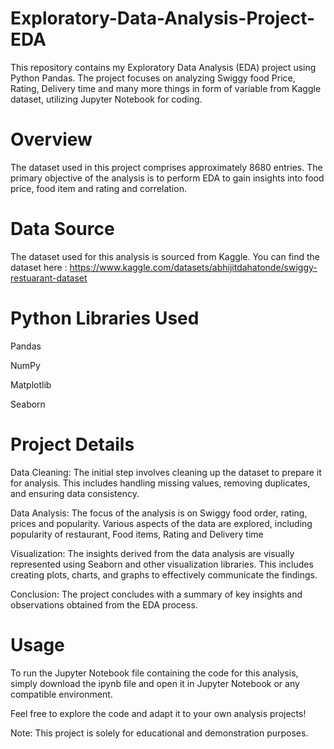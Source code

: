 # Exploratory-Data-Analysis-Project-EDA

This repository contains my Exploratory Data Analysis (EDA) project using Python Pandas. The project focuses on analyzing Swiggy food Price, Rating, Delivery time and many more things in form of variable from Kaggle dataset, utilizing Jupyter Notebook for coding.

# Overview

The dataset used in this project comprises approximately 8680 entries. The primary objective of the analysis is to perform EDA to gain insights into food price, food item and rating and correlation. 

# Data Source

The dataset used for this analysis is sourced from Kaggle. You can find the dataset here : https://www.kaggle.com/datasets/abhijitdahatonde/swiggy-restuarant-dataset

# Python Libraries Used

Pandas

NumPy

Matplotlib

Seaborn

# Project Details

Data Cleaning: The initial step involves cleaning up the dataset to prepare it for analysis. This includes handling missing values, removing duplicates, and ensuring data consistency.

Data Analysis: The focus of the analysis is on Swiggy food order, rating, prices and popularity. Various aspects of the data are explored, including popularity of restaurant, Food items, Rating and Delivery time

Visualization: The insights derived from the data analysis are visually represented using Seaborn and other visualization libraries. This includes creating plots, charts, and graphs to effectively communicate the findings.

Conclusion: The project concludes with a summary of key insights and observations obtained from the EDA process.

# Usage

To run the Jupyter Notebook file containing the code for this analysis, simply download the ipynb file and open it in Jupyter Notebook or any compatible environment.

Feel free to explore the code and adapt it to your own analysis projects!

Note: This project is solely for educational and demonstration purposes.
